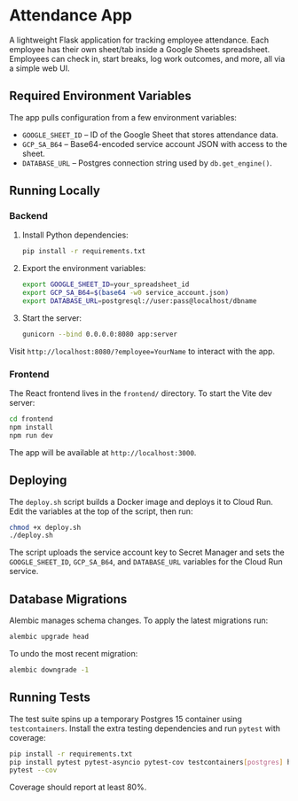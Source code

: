 # Attendance App

A lightweight Flask application for tracking employee attendance. Each employee
has their own sheet/tab inside a Google Sheets spreadsheet. Employees can check
in, start breaks, log work outcomes, and more, all via a simple web UI.

## Required Environment Variables

The app pulls configuration from a few environment variables:

- `GOOGLE_SHEET_ID` – ID of the Google Sheet that stores attendance data.
- `GCP_SA_B64` – Base64-encoded service account JSON with access to the sheet.
- `DATABASE_URL` – Postgres connection string used by `db.get_engine()`.

## Running Locally

### Backend

1. Install Python dependencies:

   ```bash
   pip install -r requirements.txt
   ```

2. Export the environment variables:

   ```bash
   export GOOGLE_SHEET_ID=your_spreadsheet_id
   export GCP_SA_B64=$(base64 -w0 service_account.json)
   export DATABASE_URL=postgresql://user:pass@localhost/dbname
   ```

3. Start the server:

   ```bash
   gunicorn --bind 0.0.0.0:8080 app:server
   ```

Visit `http://localhost:8080/?employee=YourName` to interact with the app.

### Frontend

The React frontend lives in the `frontend/` directory. To start the Vite dev
server:

```bash
cd frontend
npm install
npm run dev
```

The app will be available at `http://localhost:3000`.

## Deploying

The `deploy.sh` script builds a Docker image and deploys it to Cloud Run. Edit the
variables at the top of the script, then run:

```bash
chmod +x deploy.sh
./deploy.sh
```

The script uploads the service account key to Secret Manager and sets the
`GOOGLE_SHEET_ID`, `GCP_SA_B64`, and `DATABASE_URL` variables for the Cloud Run
service.

## Database Migrations

Alembic manages schema changes. To apply the latest migrations run:

```bash
alembic upgrade head
```

To undo the most recent migration:

```bash
alembic downgrade -1
```

## Running Tests

The test suite spins up a temporary Postgres 15 container using `testcontainers`.
Install the extra testing dependencies and run `pytest` with coverage:

```bash
pip install -r requirements.txt
pip install pytest pytest-asyncio pytest-cov testcontainers[postgres] httpx
pytest --cov
```

Coverage should report at least 80%.
